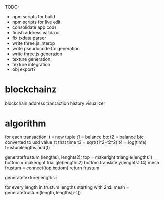 TODO:
 - npm scripts for build
 - npm scripts for live edit
 - consolidate app code
 - finish address validator
 - fix txdata parser
 - write three.js interop
 - write pseudocode for generation
 - write three.js generation
 - texture generation
 - texture integration
 - obj export?

# blockchainz
blockchain address transaction history visualizer 

# algorithm

for each transaction:
t = new tuple
t1 = balance btc
t2 = balance btc converted to usd value at that time
t3 = sqrt(t1^2+t2^2)
t4 = log(time)
frustumlengths.add(t)

generatefrustum (lengths1, lenghts2):
top = makeright triangle(lengths1)
bottom = makeright triangle(lengths2)
bottom.translate.y(lenghts1.t4)
mesh frustum = connect(top,bottom)
return frustum

generatetexture(lengths):


for every length in frustum lengths starting with 2nd:
mesh = generatefrustum(length, lengths[i-1])
